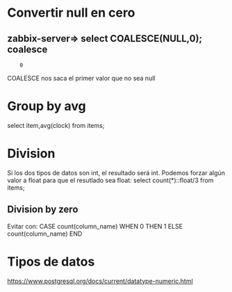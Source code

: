 # Convertir null en cero
zabbix-server=> select COALESCE(NULL,0);
 coalesce
----------
        0


COALESCE nos saca el primer valor que no sea null



# Group by avg
select item,avg(clock) from items;


# Division
Si los dos tipos de datos son int, el resultado será int.
Podemos forzar algún valor a float para que el resutlado sea float:
select count(*)::float/3 from items;

## Division by zero
Evitar con:
CASE count(column_name)
   WHEN 0 THEN 1
   ELSE count(column_name)
END



# Tipos de datos
https://www.postgresql.org/docs/current/datatype-numeric.html
